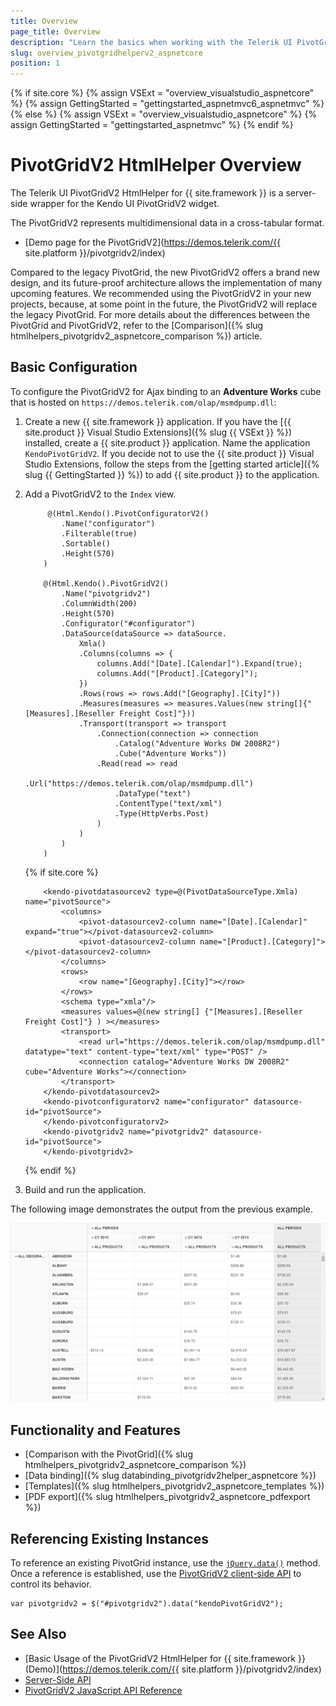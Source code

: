 ```yaml
---
title: Overview
page_title: Overview
description: "Learn the basics when working with the Telerik UI PivotGridV2 HtmlHelper for {{ site.framework }}."
slug: overview_pivotgridhelperv2_aspnetcore
position: 1
---
```

{% if site.core %}
    {% assign VSExt = "overview_visualstudio_aspnetcore" %}
    {% assign GettingStarted = "gettingstarted_aspnetmvc6_aspnetmvc" %}
{% else %}
    {% assign VSExt = "overview_visualstudio_aspnetcore" %}
    {% assign GettingStarted = "gettingstarted_aspnetmvc" %}
{% endif %}

# PivotGridV2 HtmlHelper Overview

The Telerik UI PivotGridV2 HtmlHelper for {{ site.framework }} is a server-side wrapper for the Kendo UI PivotGridV2 widget.

The PivotGridV2 represents multidimensional data in a cross-tabular format.

* [Demo page for the PivotGridV2](https://demos.telerik.com/{{ site.platform }}/pivotgridv2/index)

Compared to the legacy PivotGrid, the new PivotGridV2 offers a brand new design, and its future-proof architecture allows the implementation of many upcoming features. We recommended using the PivotGridV2 in your new projects, because, at some point in the future, the PivotGridV2 will replace the legacy PivotGrid. For more details about the differences between the PivotGrid and PivotGridV2, refer to the [Comparison]({% slug htmlhelpers_pivotgridv2_aspnetcore_comparison %}) article.

## Basic Configuration

To configure the PivotGridV2 for Ajax binding to an **Adventure Works** cube that is hosted on `https://demos.telerik.com/olap/msmdpump.dll`:

1. Create a new {{ site.framework }} application. If you have the [{{ site.product }} Visual Studio Extensions]({% slug {{ VSExt }} %}) installed, create a {{ site.product }} application. Name the application `KendoPivotGridV2`. If you decide not to use the {{ site.product }} Visual Studio Extensions, follow the steps from the [getting started article]({% slug {{ GettingStarted }} %}) to add {{ site.product }} to the application.
1. Add a PivotGridV2 to the `Index` view.

    ```HtmlHelper
         @(Html.Kendo().PivotConfiguratorV2()
            .Name("configurator")
            .Filterable(true)
            .Sortable()
            .Height(570)
        )

        @(Html.Kendo().PivotGridV2()
            .Name("pivotgridv2")
            .ColumnWidth(200)
            .Height(570)
            .Configurator("#configurator")
            .DataSource(dataSource => dataSource.
                Xmla()
                .Columns(columns => {
                    columns.Add("[Date].[Calendar]").Expand(true);
                    columns.Add("[Product].[Category]");
                })
                .Rows(rows => rows.Add("[Geography].[City]"))
                .Measures(measures => measures.Values(new string[]{"[Measures].[Reseller Freight Cost]"}))
                .Transport(transport => transport
                    .Connection(connection => connection
                        .Catalog("Adventure Works DW 2008R2")
                        .Cube("Adventure Works"))
                    .Read(read => read
                        .Url("https://demos.telerik.com/olap/msmdpump.dll")
                        .DataType("text")
                        .ContentType("text/xml")
                        .Type(HttpVerbs.Post)
                    )
                )
            )
        )
    ```
    {% if site.core %}
    ```TagHelper
        <kendo-pivotdatasourcev2 type=@(PivotDataSourceType.Xmla) name="pivotSource">
            <columns>
                <pivot-datasourcev2-column name="[Date].[Calendar]" expand="true"></pivot-datasourcev2-column>
                <pivot-datasourcev2-column name="[Product].[Category]"></pivot-datasourcev2-column>
            </columns>
            <rows>
                <row name="[Geography].[City]"></row>
            </rows>
            <schema type="xmla"/>
            <measures values=@(new string[] {"[Measures].[Reseller Freight Cost]"} ) ></measures>
            <transport>
                <read url="https://demos.telerik.com/olap/msmdpump.dll" datatype="text" content-type="text/xml" type="POST" />
                <connection catalog="Adventure Works DW 2008R2" cube="Adventure Works"></connection>
            </transport>
        </kendo-pivotdatasourcev2>
        <kendo-pivotconfiguratorv2 name="configurator" datasource-id="pivotSource">
        </kendo-pivotconfiguratorv2>
        <kendo-pivotgridv2 name="pivotgridv2" datasource-id="pivotSource">
        </kendo-pivotgridv2>
    ````
    {% endif %}

1. Build and run the application.

The following image demonstrates the output from the previous example.

![PivotGridV2](images/pivotgridv2.png)

## Functionality and Features

* [Comparison with the PivotGrid]({% slug htmlhelpers_pivotgridv2_aspnetcore_comparison %})
* [Data binding]({% slug databinding_pivotgridv2helper_aspnetcore %})
* [Templates]({% slug htmlhelpers_pivotgridv2_aspnetcore_templates %})
* [PDF export]({% slug htmlhelpers_pivotgridv2_aspnetcore_pdfexport %})

## Referencing Existing Instances

To reference an existing PivotGrid instance, use the [`jQuery.data()`](http://api.jquery.com/jQuery.data/) method. Once a reference is established, use the [PivotGridV2 client-side API](https://docs.telerik.com/kendo-ui/api/javascript/ui/pivotgridv2#methods) to control its behavior.

    var pivotgridv2 = $("#pivotgridv2").data("kendoPivotGridV2");

## See Also

* [Basic Usage of the PivotGridV2 HtmlHelper for {{ site.framework }} (Demo)](https://demos.telerik.com/{{ site.platform }}/pivotgridv2/index)
* [Server-Side API](/api/pivotgridv2)
* [PivotGridV2 JavaScript API Reference](/api/javascript/ui/pivotgridv2)
